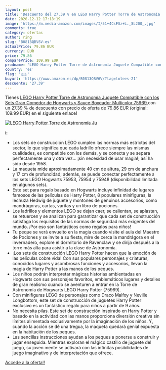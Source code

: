 ```yaml
---
layout: post
title: 'Descuento del 27.39 % en LEGO Harry Potter Torre de Astronomía Ju'
date: 2020-12-12 17:18:19
image: 'https://m.media-amazon.com/images/I/51+4CsFSz+L._SL200_.jpg'
comments: true
category: ofertas
author: ring
slug: 'B0813QBV6V-es'
actualPrice: 79.86 EUR
currency: EUR
price: 79.86
comparePrice: 109.99 EUR
prodname: 'LEGO Harry Potter Torre de Astronomía Juguete Compatible con los Sets Gran Comedor de Hogwarts y Sauce Boxeador  Multicolor  75969 '
country: 'es'
flag: '🇪🇸'
buyurl: 'https://www.amazon.es/dp/B0813QBV6V/?tag=tolees-21'
descuento: '27.39'
---
```


Tienes [LEGO Harry Potter Torre de Astronomía Juguete Compatible con los Sets Gran Comedor de Hogwarts y Sauce Boxeador  Multicolor  75969 ](https://www.amazon.es/dp/B0813QBV6V/?tag=tolees-21) con un 27.39 % de descuento con precio de oferta de 79.86 EUR (original: 109.99 EUR) en el siguiente enlace!

[![LEGO Harry Potter Torre de Astronomía Ju](https://m.media-amazon.com/images/I/51+4CsFSz+L._SL200_.jpg)](https://www.amazon.es/dp/B0813QBV6V/?tag=tolees-21)

ℹ️:

- Los sets de construcción LEGO cumplen las normas más estrictas del sector, lo que significa que cada ladrillo ofrece siempre las mismas cualidades, es compatible con los demás, y se conecta y se separa perfectamente una y otra vez… ¡sin necesidad de usar magia!; así ha sido desde 1958.
- La maqueta mide aproximadamente 40 cm de altura, 29 cm de anchura y 17 cm de profundidad; además, se puede conectar perfectamente a los sets LEGO Hogwarts 75953, 75954 y 75948 (disponibilidad limitada en algunos sets).
- Este set para regalo basado en Hogwarts incluye infinidad de lugares famosos de las películas de Harry Potter, 8 populares minifiguras, la lechuza Hedwig de juguete y montones de genuinos accesorios, como mandrágoras, cartas, varitas y un libro de pociones.
- Los ladrillos y elementos LEGO se dejan caer, se calientan, se aplastan, se retuercen y se analizan para garantizar que cada set de construcción satisfaga los requisitos de las normas de seguridad más exigentes del mundo. ¡Por eso son fantásticos como regalos para niños!
- Tu peque se verá envuelto en la magia cuando visite el aula del Maestro de Pociones y se invite a su fiesta, mire de cerca la mandrágora en el invernadero, explore el dormitorio de Ravenclaw y se dirija después a la torre más alta para asistir a la clase de Astronomía.
- ¡Los sets de construcción LEGO Harry Potter hacen que la emoción de las películas cobre vida! Con sus populares personajes y criaturas, conocidos lugares y asombrosas funciones y accesorios, llevan la magia de Harry Potter a las manos de los peques.
- Los niños podrán interpretar mágicas historias ambientadas en Hogwarts con sus personajes favoritos, emblemáticos lugares y detalles de gran realismo cuando se aventuren a entrar en la Torre de Astronomía de Hogwarts LEGO Harry Potter (75969).
- Con minifiguras LEGO de personajes como Draco Malfoy y Neville Longbottom, este set de construcción de juguetes Harry Potter exclusivo es un fantástico regalo para niños a partir de 9 años.
- No necesita pilas. Este set de construcción inspirado en Harry Potter y basado en la actividad con las manos proporciona diversión creativa sin límites alimentada exclusivamente por la imaginación de los niños. Y, cuando la acción se dé una tregua, la maqueta quedará genial expuesta en la habitación de los peques.
- Las sencillas instrucciones ayudan a los peques a ponerse a construir y jugar enseguida. Mientras exploran el mágico castillo de juguete del juego, su joven mente se activará con las infinitas posibilidades de juego imaginativo y de interpretación que ofrece.

[Accede a la oferta!!](https://www.amazon.es/dp/B0813QBV6V/?tag=tolees-21)
